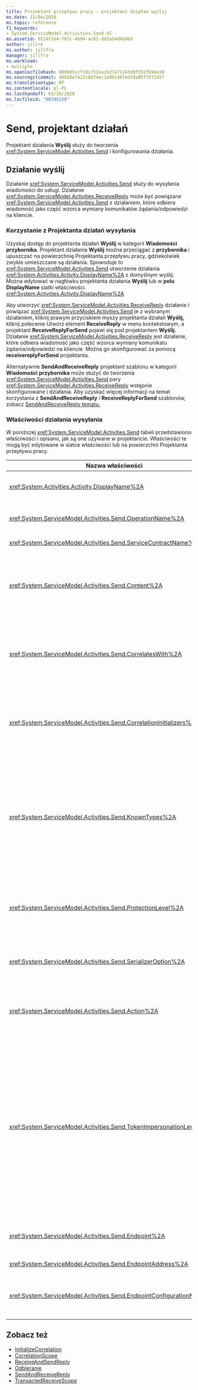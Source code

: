```yaml
---
title: Projektant przepływu pracy — projektant działań wyślij
ms.date: 11/04/2016
ms.topic: reference
f1_keywords:
- System.ServiceModel.Activities.Send.UI
ms.assetid: b514f2e4-767c-4b94-ac61-dd3a54d4b96d
author: jillre
ms.author: jillfra
manager: jillfra
ms.workload:
- multiple
ms.openlocfilehash: 8690d5ccf18c752aacb37a71243d9f591fb9ee30
ms.sourcegitcommit: d6828e7422c8d74ec1e99146fedf0a05f757245f
ms.translationtype: MT
ms.contentlocale: pl-PL
ms.lasthandoff: 03/30/2020
ms.locfileid: "80395218"
---
```

# <a name="send-activity-designer"></a>Send, projektant działań

Projektant działania **Wyślij** służy do tworzenia <xref:System.ServiceModel.Activities.Send> i konfigurowania działania.

## <a name="the-send-activity"></a>Działanie wyślij

 Działanie <xref:System.ServiceModel.Activities.Send> służy do wysyłania wiadomości do usługi. Działanie <xref:System.ServiceModel.Activities.ReceiveReply> może być powiązane <xref:System.ServiceModel.Activities.Send> z działaniem, które odbiera wiadomość jako część wzorca wymiany komunikatów żądania/odpowiedzi na kliencie.

### <a name="using-the-send-activity-designer"></a>Korzystanie z Projektanta działań wysyłania

Uzyskaj dostęp do projektanta działań **Wyślij** w kategorii **Wiadomości** **przybornika**. Projektant działania **Wyślij** można przeciągać z **przybornika** i upuszczać na powierzchnię Projektanta przepływu pracy, gdziekolwiek zwykle umieszczane są działania. Spowoduje to <xref:System.ServiceModel.Activities.Send> utworzenie działania <xref:System.Activities.Activity.DisplayName%2A> z domyślnym wyślij. Można edytować w nagłówku projektanta działania **Wyślij** lub w **polu DisplayName** siatki właściwości. <xref:System.Activities.Activity.DisplayName%2A>

Aby utworzyć <xref:System.ServiceModel.Activities.ReceiveReply> działanie i powiązać <xref:System.ServiceModel.Activities.Send> je z wybranym działaniem, kliknij prawym przyciskiem myszy projektanta działań **Wyślij,** kliknij polecenie Utwórz element **ReceiveReply** w menu kontekstowym, a projektant **ReceiveReplyForSend** pojawi się pod projektantem **Wyślij.** Działanie <xref:System.ServiceModel.Activities.ReceiveReply> jest działanie, które odbiera wiadomość jako część wzorca wymiany komunikatu żądania/odpowiedzi na kliencie. Można go skonfigurować za pomocą **receivereplyForSend** projektanta.

Alternatywnie **SendAndReceiveReply** projektant szablonu w kategorii **Wiadomości** **przybornika** może służyć do tworzenia <xref:System.ServiceModel.Activities.Send> pary <xref:System.ServiceModel.Activities.ReceiveReply> wstępnie skonfigurowane i działania. Aby uzyskać więcej informacji na temat korzystania z **SendAndReceiveReply** i **ReceiveReplyForSend** szablonów, zobacz [SendAndReceiveReply tematu.](../workflow-designer/sendandreceivereply-template-designer.md)

### <a name="the-send-activity-properties"></a>Właściwości działania wysyłania

W poniższej <xref:System.ServiceModel.Activities.Send> tabeli przedstawiono właściwości i opisano, jak są one używane w projektancie. Właściwości te mogą być edytowane w siatce właściwości lub na powierzchni Projektanta przepływu pracy.

| Nazwa właściwości | Wymagany | Sposób użycia |
|-|----------|-|
| <xref:System.Activities.Activity.DisplayName%2A> | False | Przyjazna nazwa <xref:System.ServiceModel.Activities.Send> działania. Wartość domyślna to Wyślij. Chociaż <xref:System.Activities.Activity.DisplayName%2A> nie jest ściśle wymagane, jest najlepszym rozwiązaniem, aby użyć jednego. |
| <xref:System.ServiceModel.Activities.Send.OperationName%2A> | True | Nazwa operacji usługi wywoływana <xref:System.ServiceModel.Activities.Send> przez to działanie. Ta właściwość jest używana do konstruowania wartości domyślnej dla **Action** właściwości, jeśli **Action** właściwość nie jest jawnie ustawiona. |
| <xref:System.ServiceModel.Activities.Send.ServiceContractName%2A> | True | Nazwa umowy serwisowej, którą usługa ma być wywoływana implementuje. |
| <xref:System.ServiceModel.Activities.Send.Content%2A> | False | Określa zawartość wiadomości lub parametrów do odebrania. Może to być <xref:System.ServiceModel.Activities.ReceiveMessageContent> działanie lub <xref:System.ServiceModel.Activities.ReceiveParametersContent> działanie. Edytuj tę właściwość, zaznaczając przycisk wielokropka obok pola **Zawartość** w siatce właściwości lub klikając przycisk **Definiuj...** obok etykiety **Zawartość** na powierzchni projektanta działań **Odbierania.** Oba wyświetlają okno dialogowe **Definicja zawartości.** Aby uzyskać więcej informacji na temat używania tego pola, zobacz temat [okna dialogowego Definicja zawartości.](../workflow-designer/content-definition-dialog-box.md) |
| <xref:System.ServiceModel.Activities.Send.CorrelatesWith%2A> | False | Określa używane <xref:System.ServiceModel.Activities.CorrelationHandle> do kierowania wiadomości do odpowiedniego wystąpienia przepływu pracy.<br /><br /> Kliknij przycisk wielokropka <xref:System.ServiceModel.Activities.Send.CorrelatesWith%2A> obok właściwości w siatce właściwości, aby otworzyć okno dialogowe **Edytor wyrażeń.** Aby uzyskać więcej informacji na temat korzystania z tego okna dialogowego, zobacz [how to: Use the Expression Editor](../workflow-designer/how-to-use-the-expression-editor.md) temat. |
| <xref:System.ServiceModel.Activities.Send.CorrelationInitializers%2A> | False | Określa kolekcję <xref:System.ServiceModel.Activities.CorrelationInitializer> obiektów, które <xref:System.ServiceModel.Activities.CorrelationHandle> inicjują <xref:System.ServiceModel.Activities.Send> wiele obiektów, które konfigurują to działanie w przepływie pracy. Kliknij przycisk wielokropka <xref:System.ServiceModel.Activities.Send.CorrelationInitializers%2A> obok właściwości w siatce właściwości, aby otworzyć okno dialogowe **Dodawanie inicjatorów korelacji.** Aby uzyskać więcej informacji na temat korzystania z tego pola, zobacz [temat Okno dialogowe Dodawanie correlationInitializers.](../workflow-designer/add-correlationinitializers-dialog-box.md) |
| <xref:System.ServiceModel.Activities.Send.KnownTypes%2A> | False | Kolekcja znanych typów dla operacji usługi, która <xref:System.ServiceModel.Activities.Send> ma być wywoływana przez to działanie. Ta właściwość powinna być <xref:System.ServiceModel.Activities.Receive.SerializerOption%2A> używana <xref:System.Runtime.Serialization.DataContractSerializer>w połączeniu z właściwością ustawioną na . Jest ignorowany, <xref:System.Xml.Serialization.XmlSerializer> jeśli jest używany.<br /><br /> Wybierz przycisk wielokropka obok pola **Znane typy** w siatce właściwości, aby wyświetlić okno dialogowe **Edytor kolekcji typów,** za pomocą którego można dodać odpowiednie typy.<br /><br /> Wybierz przycisk wielokropka obok pola **Znane typy** w siatce właściwości, aby wyświetlić okno dialogowe **Edytor kolekcji typów,** za pomocą którego można dodać odpowiednie typy. Aby uzyskać więcej informacji na temat korzystania z tego pola, zobacz temat [edytora kolekcji typów.](../workflow-designer/type-collection-editor-dialog-box.md) |
| <xref:System.ServiceModel.Activities.Send.ProtectionLevel%2A> | True | Określa <xref:System.Net.Security.ProtectionLevel> komunikat.<br /><br /> 1. <xref:System.Net.Security.ProtectionLevel> oznacza tylko uwierzytelnianie.<br />2. <xref:System.Net.Security.ProtectionLevel> oznacza podpisywanie danych w celu zapewnienia integralności przesyłanych danych.<br />3. <xref:System.Net.Security.ProtectionLevel> oznacza szyfrowanie i podpisywanie danych w celu zapewnienia poufności i integralności przesyłanych danych. |
| <xref:System.ServiceModel.Activities.Send.SerializerOption%2A> | True | Serializator do użycia dla operacji usługi, <xref:System.ServiceModel.Activities.Send> które mają być wywoływane przez działanie. Wartością domyślną jest <xref:System.Runtime.Serialization.DataContractSerializer>, która serializuje i deserializuje wystąpienie typu do strumienia XML lub dokumentu przy użyciu dostarczonej umowy danych. |
| <xref:System.ServiceModel.Activities.Send.Action%2A> | False | Określa nagłówek akcji wiadomości. Jeśli nie jest jawnie ustawiona, jego `https://tempuri.org/{service contract namespace}/{service contract name}/{operation name}`wartość domyślnie wynosi: . Jeśli określono <xref:System.ServiceModel.Activities.Send> w działaniu, <xref:System.ServiceModel.Activities.Receive> działanie, które odbiera wiadomość musi mieć taką samą wartość dla wiadomości, które mają być dostarczane poprawnie. |
| <xref:System.ServiceModel.Activities.Send.TokenImpersonationLevel%2A> | | <xref:System.Security.Principal.TokenImpersonationLevel> Dozwolone dla odbiorcy wiadomości. Definiuje poziomy personifikacji zabezpieczeń, które regulują stopień, w jakim proces serwera może działać w imieniu procesu klienta.<xref:System.Security.Principal.TokenImpersonationLevel> wskazuje, że poziom personifikacji nie jest przypisany. <xref:System.Security.Principal.TokenImpersonationLevel>wskazuje, że proces serwera nie może uzyskać informacji identyfikacyjnych o kliencie i nie może personifikować klienta. <xref:System.Security.Principal.TokenImpersonationLevel>wskazuje, że proces serwera może uzyskać informacje o kliencie, takie jak identyfikatory zabezpieczeń i uprawnienia, ale nie może personifikować klienta. Jest to przydatne w przypadku serwerów, które eksportują własne obiekty, na przykład produkty bazy danych, które eksportują tabele i widoki. Korzystając z pobranych informacji o zabezpieczeniach klienta, serwer może podejmować decyzje dotyczące sprawdzania poprawności dostępu bez możliwości korzystania z innych usług, które korzystają z kontekstu zabezpieczeń klienta. <xref:System.Security.Principal.TokenImpersonationLevel>wskazuje, że proces serwera może personifikować kontekst zabezpieczeń klienta w systemie lokalnym. Serwer nie może personifikować klienta w systemach zdalnych. <xref:System.Security.Principal.TokenImpersonationLevel>wskazuje, że proces serwera może personifikować kontekst zabezpieczeń klienta w systemach zdalnych. |
| <xref:System.ServiceModel.Activities.Send.Endpoint%2A> | | Działanie, <xref:System.ServiceModel.Endpoint> <xref:System.ServiceModel.Activities.Send> do których wysyła wiadomość. Jeśli ta właściwość <xref:System.ServiceModel.Activities.Send.EndpointConfigurationName%2A> jest ustawiona właściwość powinna mieć **wartość null**. |
| <xref:System.ServiceModel.Activities.Send.EndpointAddress%2A> | | Do <xref:System.ServiceModel.EndpointAddress> którego wysyłana jest wiadomość. |
| <xref:System.ServiceModel.Activities.Send.EndpointConfigurationName%2A> | | Nazwa konfiguracji punktu końcowego. Ta właściwość jest ustawiana podczas konfigurowania punktu końcowego w pliku konfiguracyjnym. Ta właściwość powinna być ustawiona ** \<** na nazwę podaną w punkcie końcowym>element w pliku konfiguracji. Jeśli ta właściwość <xref:System.ServiceModel.Activities.Send.Endpoint%2A> jest ustawiona, właściwość powinna mieć **wartość null**. |

## <a name="see-also"></a>Zobacz też

- [InitializeCorrelation](../workflow-designer/initializecorrelation-activity-designer.md)
- [CorrelationScope](../workflow-designer/correlationscope-activity-designer.md)
- [ReceiveAndSendReply](../workflow-designer/receiveandsendreply-template-designer.md)
- [Odbieranie](../workflow-designer/receive-activity-designer.md)
- [SendAndReceiveReply](../workflow-designer/sendandreceivereply-template-designer.md)
- [TransactedReceiveScope](../workflow-designer/transactedreceivescope-activity-designer.md)